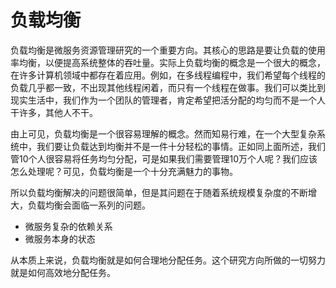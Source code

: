 # 负载均衡

负载均衡是微服务资源管理研究的一个重要方向。其核心的思路是要让负载的使用率均衡，以便提高系统整体的吞吐量。实际上负载均衡的概念是一个很大的概念，在许多计算机领域中都存在着应用。例如，在多线程编程中，我们希望每个线程的负载几乎都一致，不出现其他线程闲着，而只有一个线程在做事。我们可以类比到现实生活中，我们作为一个团队的管理者，肯定希望把活分配的均匀而不是一个人干许多，其他人不干。

由上可见，负载均衡是一个很容易理解的概念。然而知易行难，在一个大型复杂系统中，我们要让负载达到均衡并不是一件十分轻松的事情。正如同上面所述，我们管10个人很容易将任务均匀分配，可是如果我们需要管理10万个人呢？我们应该怎么处理呢？可见，负载均衡是一个十分充满魅力的事物。

所以负载均衡解决的问题很简单，但是其问题在于随着系统规模复杂度的不断增大，负载均衡会面临一系列的问题。

+ 微服务复杂的依赖关系
+ 微服务本身的状态

从本质上来说，负载均衡就是如何合理地分配任务。这个研究方向所做的一切努力就是如何高效地分配任务。
